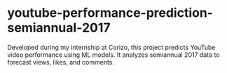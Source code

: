 # youtube-performance-prediction-semiannual-2017
Developed during my internship at Corizo, this project predicts YouTube video performance using ML models. It analyzes semiannual 2017 data to forecast views, likes, and comments.

